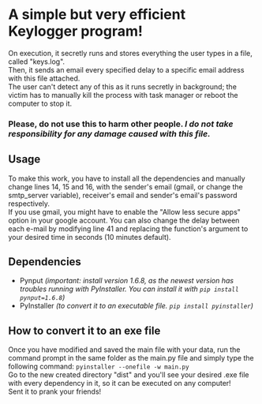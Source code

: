 # A simple but very efficient Keylogger program!
On execution, it secretly runs and stores everything the user types in a file, called "keys.log".\
Then, it sends an email every specified delay to a specific email address with this file attached.\
The user can't detect any of this as it runs secretly in background; the victim has to manually kill the process with task manager or reboot the computer to stop it.

### **Please, do not use this to harm other people. _I do not take responsibility for any damage caused with this file._**

## Usage
To make this work, you have to install all the dependencies and manually change lines 14, 15 and 16, with the sender's email (gmail, or change the smtp_server variable), receiver's email and sender's email's password respectively.\
If you use gmail, you might have to enable the "Allow less secure apps" option in your google account.
You can also change the delay between each e-mail by modifying line 41 and replacing the function's argument to your desired time in seconds (10 minutes default).

## Dependencies
- Pynput *(important: install version 1.6.8, as the newest version has troubles running with PyInstaller. You can install it with ```pip install pynput=1.6.8```)*
- PyInstaller *(to convert it to an executable file. ```pip install pyinstaller```)*

## How to convert it to an exe file
Once you have modified and saved the main file with your data, run the command prompt in the same folder as the main.py file and simply type the following command: ```pyinstaller --onefile -w main.py```\
Go to the new created directory "dist" and you'll see your desired .exe file with every dependency in it, so it can be executed on any computer!\
Sent it to prank your friends!
